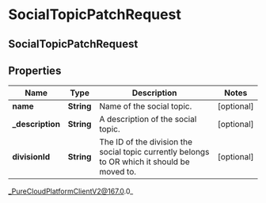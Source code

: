 # SocialTopicPatchRequest

## SocialTopicPatchRequest

## Properties

|Name | Type | Description | Notes|
|------------ | ------------- | ------------- | -------------|
| **name** | **String** | Name of the social topic. | [optional] |
| **_description** | **String** | A description of the social topic. | [optional] |
| **divisionId** | **String** | The ID of the division the social topic currently belongs to OR which it should be moved to. | [optional] |



_PureCloudPlatformClientV2@167.0.0_
